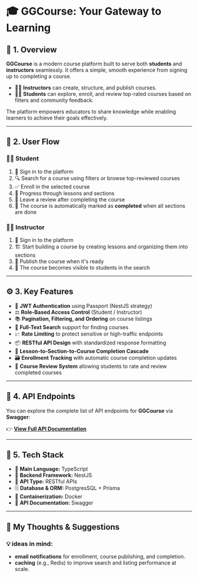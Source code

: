 # 🎓 GGCourse: Your Gateway to Learning

## 📌 1. Overview

**GGCourse** is a modern course platform built to serve both **students** and **instructors** seamlessly. It offers a simple, smooth experience from signing up to completing a course.

* 👨‍🏫 **Instructors** can create, structure, and publish courses.
* 👨‍🎓 **Students** can explore, enroll, and review top-rated courses based on filters and community feedback.

The platform empowers educators to share knowledge while enabling learners to achieve their goals effectively.

---

## 🔁 2. User Flow

### 👨‍🎓 Student

1. 🔐 Sign in to the platform
2. 🔍 Search for a course using filters or browse top-reviewed courses
3. ✅ Enroll in the selected course
4. 📘 Progress through lessons and sections
5. 📝 Leave a review after completing the course
6. 🏁 The course is automatically marked as **completed** when all sections are done

### 👨‍🏫 Instructor

1. 🔐 Sign in to the platform
2. 🏗️ Start building a course by creating lessons and organizing them into sections
3. 🚀 Publish the course when it's ready
4. 🔎 The course becomes visible to students in the search

---

## ⚙️ 3. Key Features

* 🔐 **JWT Authentication** using Passport (NestJS strategy)
* ⚖️ **Role-Based Access Control** (Student / Instructor)
* 📚 **Pagination, Filtering, and Ordering** on course listings
* 🔎 **Full-Text Search** support for finding courses
* 📈 **Rate Limiting** to protect sensitive or high-traffic endpoints
* 📦 **RESTful API Design** with standardized response formatting
* 🧩 **Lesson-to-Section-to-Course Completion Cascade**
* 🗃️ **Enrollment Tracking** with automatic course completion updates
* 🌟 **Course Review System** allowing students to rate and review completed courses

---

## 📡 4. API Endpoints

You can explore the complete list of API endpoints for **GGCourse** via **Swagger**:

👉 [**View Full API Documentation**](https://someurl.here)

---

## 🧰 5. Tech Stack

* 🧠 **Main Language:** TypeScript
* 🚀 **Backend Framework:** NestJS
* 🔗 **API Type:** RESTful APIs
* 🗄️ **Database & ORM:** PostgresSQL + Prisma
* 🐳 **Containerization:** Docker
* 🧾 **API Documentation:** Swagger

---

## 🧠 My Thoughts & Suggestions

### 💡 ideas in mind:

- **email notifications** for enrollment, course publishing, and completion.
- **caching** (e.g., Redis) to improve search and listing performance at scale.
